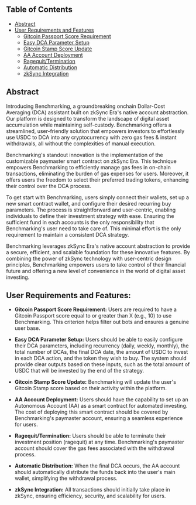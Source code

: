 ## Table of Contents
- [Abstract](#abstract)
- [User Requirements and Features](#User-Requirements-and-Features)
    - [Gitcoin Passport Score Requirement](#Gitcoin-Passport-Score-Requirement)
    - [Easy DCA Parameter Setup](#Easy-DCA-Parameter-Setup)
    - [Gitcoin Stamp Score Update](#Gitcoin-Stamp-Score-Update)
    - [AA Account Deployment](#AA-Account-Deployment)
    - [Ragequit/Termination](#Ragequit/Termination)
    - [Automatic Distribution](#Automatic-Distribution)
    - [zkSync Integration](#zkSyncIntegration)



## Abstract
Introducing Benchmarking, a groundbreaking onchain Dollar-Cost Averaging (DCA) assistant built on zkSync Era's native account abstraction. Our platform is designed to transform the landscape of digital asset accumulation while maintaining self-custody. Benchmarking offers a streamlined, user-friendly solution that empowers investors to effortlessly use USDC to DCA into any cryptocurrency with zero gas fees & instant withdrawals, all without the complexities of manual execution.

Benchmarking's standout innovation is the implementation of the customizable paymaster smart contract on zkSync Era. This technique empowers Benchmarking to efficiently manage gas fees in on-chain transactions, eliminating the burden of gas expenses for users. Moreover, it offers users the freedom to select their preferred trading tokens, enhancing their control over the DCA process.

To get start with Benchmarking, users simply connect their wallets, set up a new smart contract wallet, and configure their desired recurring buy parameters. The process is straightforward and user-centric, enabling individuals to define their investment strategy with ease. Ensuring the sufficient fund in each accounts is the only responsibility that Benchmarking's user need to take care of. This minimal effort is the only requirement to maintain a consistent DCA strategy.

Benchmarking leverages zkSync Era's native account abstraction to provide a secure, efficient, and scalable foundation for these innovative features. By combining the power of zkSync technology with user-centric design principles, Benchmarking empowers users to take control of their financial future and offering a new level of convenience in the world of digital asset investing.

## </a>User Requirements and Features:

* **Gitcoin Passport Score Requirement:** Users are required to have a Gitcoin Passport score equal to or greater than X (e.g., 10) to use Benchmarking. This criterion helps filter out bots and ensures a genuine user base.

* **Easy DCA Parameter Setup:** Users should be able to easily configure their DCA parameters, including recurrency (daily, weekly, monthly), the total number of DCAs, the final DCA date, the amount of USDC to invest in each DCA action, and the token they wish to buy. The system should provide clear outputs based on these inputs, such as the total amount of USDC that will be invested by the end of the strategy.

* **Gitcoin Stamp Score Update:** Benchmarking will update the user's Gitcoin Stamp score based on their activity within the platform.

* **AA Account Deployment:** Users should have the capability to set up an Autonomous Account (AA) as a smart contract for automated investing. The cost of deploying this smart contract should be covered by Benchmarking's paymaster account, ensuring a seamless experience for users.

* **Ragequit/Termination:** Users should be able to terminate their investment position (ragequit) at any time. Benchmarking's paymaster account should cover the gas fees associated with the withdrawal process.

* **Automatic Distribution:** When the final DCA occurs, the AA account should automatically distribute the funds back into the user's main wallet, simplifying the withdrawal process.

* **zkSync Integration:** All transactions should initially take place in zkSync, ensuring efficiency, security, and scalability for users.
